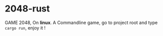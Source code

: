 # 2048-rust

GAME 2048, On **linux**. A Commandline game, go to project root and type ```cargo run```, enjoy it !
